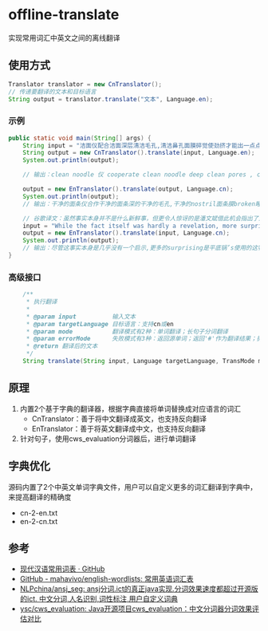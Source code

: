 # offline-translate
实现常用词汇中英文之间的离线翻译

## 使用方式

```java
Translator translator = new CnTranslator();
// 传递要翻译的文本和目标语言
String output = translator.translate("文本", Language.en);
```

### 示例
```java
public static void main(String[] args) {
    String input = "洁面仪配合洁面深层清洁毛孔,清洁鼻孔面膜碎觉使劲挤才能出一点点皱纹,脸颊毛孔修复的看不见啦,草莓鼻历史遗留问题没辙,脸和脖子差不多颜色的皮肤才是健康的,长期使用安全健康的比同龄人显小五到十岁,28岁的妹子看看你们的鱼尾纹";
    String output = new CnTranslator().translate(input, Language.en);
    System.out.println(output);

    // 输出：clean noodle 仪 cooperate clean noodle deep clean pores , clean nostril noodle membrane broken sleep try your best squeeze talent able out a little wrinkle , cheek pores repair of look no see la , strawberry nose history legacy question no way , face and neck almost color of skin talent yes healthy of , long use safety healthy of compare peers show small five arrive 十岁 , 28岁 of girl have a look you of crow's feet

    output = new EnTranslator().translate(output, Language.cn);
    System.out.println(output);
    // 输出：干净的面条仪合作干净的面条深的干净的毛孔,干净的nostril面条膜broken睡觉尝试你的最好的挤天赋有能力的出去一个小的皱纹,脸颊毛孔维修的看不看la,草莓鼻子历史遗产问题不方式,脸和脖子几乎颜色的皮肤天赋是的健康的,长的使用安全健康的比较peers展示小的五到达十岁,28岁的女孩有一个看你的crow'sfeet

    // 谷歌译文：虽然事实本身并不是什么新鲜事，但更令人惊讶的是潘文斌借此机会指出了这一点。中国的环境问题不是一个专业问题，而是一个政治问题——问题的根源在于政治，而政治源于整个社会单方面追求经济快速发展
    input = "While the fact itself was hardly a revelation, more surprising was Pan’s use of this special occasion to point it out. China’s environment is not a professional issue but a political issue — politics is the very root of the problem, which stems from an entire society’s unilateral pursuit of rapid economic development";
    output = new EnTranslator().translate(input, Language.cn);
    System.out.println(output);
    // 输出：尽管这事实本身是几乎没有一个启示,更多的surprising是平底锅’s使用的这特别的场合到观点它出去.中国’s环境is不是一个专业的问题但一个政治的问题—政治is这非常根的这问题,哪个stems从一个全部的社会’s单方面追求的迅速的经济的发展
}
```

### 高级接口
```java
    /**
     * 执行翻译
     *
     * @param input          输入文本
     * @param targetLanguage 目标语言：支持cn或en
     * @param mode           翻译模式有2种：单词翻译；长句子分词翻译
     * @param errorMode      失败模式有3种：返回源单词；返回'#'作为翻译结果；抛出异常
     * @return 翻译后的文本
     */
    String translate(String input, Language targetLanguage, TransMode mode, ErrorMode errorMode);
```

## 原理
1. 内置2个基于字典的翻译器，根据字典直接将单词替换成对应语言的词汇
   - CnTranslator：善于将中文翻译成英文，也支持反向翻译
   - EnTranslator：善于将英文翻译成中文，也支持反向翻译
2. 针对句子，使用cws_evaluation分词器后，进行单词翻译

## 字典优化
源码内置了2个中英文单词字典文件，用户可以自定义更多的词汇翻译到字典中，来提高翻译的精确度
- cn-2-en.txt
- en-2-cn.txt


## 参考
- [现代汉语常用词表 · GitHub](https://gist.github.com/indiejoseph/eae09c673460aa0b56db)
- [GitHub - mahavivo/english-wordlists: 常用英语词汇表](https://github.com/mahavivo/english-wordlists)
- [NLPchina/ansj_seg: ansj分词.ict的真正java实现.分词效果速度都超过开源版的ict. 中文分词,人名识别,词性标注,用户自定义词典](https://github.com/NLPchina/ansj_seg)
- [ysc/cws_evaluation: Java开源项目cws_evaluation：中文分词器分词效果评估对比](https://github.com/ysc/cws_evaluation?tab=readme-ov-file)